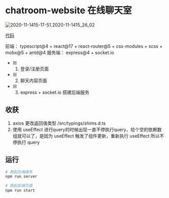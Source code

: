 # chatroom-website 在线聊天室

![2020-11-1415-17-51.2020-11-1415_26_02](https://cdn.jsdelivr.net/gh/SHERlocked93/pic@master/uPic/2020-11-14%2015-17-51.2020-11-14%2015_26_02.gif)

[代码](https://sherlocked93.github.io/chatroom-website)

前端： typescript@4 + react@17 + react-router@5 + css-modules + scss + mobx@5 + antd@4
服务端： express@4 + socket.io

- [x] 1. 登录/注册页面
- [x] 2. 聊天内容页面
- [x] 3. express + socket.io 搭建后端服务



## 收获

1. axios 更改返回值类型 /src/typings/shims.d.ts
2. 使用 useEffect 进行query的时候出现一直不停执行query，给个空的依赖数组就可以了，是因为 useEffect 触发了组件更新，重新执行 useEffect 所以不停执行 query

## 运行

```bash
# 跑起后端服务
npm run server
```

```bash
# 跑起前端页面
npm run start
```
